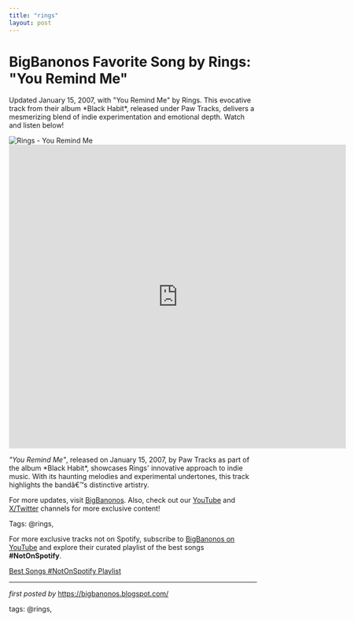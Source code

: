 ```yaml
---
title: "rings"
layout: post
---
```

<!-- Title of the Post -->
<h1 >BigBanonos Favorite Song by Rings: "You Remind Me"</h1> <!-- Introductory Text -->
<p >Updated January 15, 2007, with "You Remind Me" by Rings. This evocative track from their album *Black Habit*, released under Paw Tracks, delivers a mesmerizing blend of indie experimentation and emotional depth. Watch and listen below!</p> <!-- Featured Image -->
<div > <img src="https://is1-ssl.mzstatic.com/image/thumb/Music125/v4/25/6f/4d/256f4d4a-50c2-f985-2f52-1bd725a32e7d/677517102055.png/592x592bb.webp" alt="Rings - You Remind Me" />
</div> <!-- YouTube Video Embed -->
<div > <iframe width="685" height="617" src="https://www.youtube.com/embed/-gw8JGDqESQ" title="You Remind Me" frameborder="0" allow="accelerometer; autoplay; clipboard-write; encrypted-media; gyroscope; picture-in-picture; web-share" referrerpolicy="strict-origin-when-cross-origin" allowfullscreen></iframe>
</div> <!-- Song Information -->
<div > <p><em>"You Remind Me"</em>, released on January 15, 2007, by Paw Tracks as part of the album *Black Habit*, showcases Rings' innovative approach to indie music. With its haunting melodies and experimental undertones, this track highlights the bandâ€™s distinctive artistry.</p>
</div> <!-- Footer Links -->
<div > <p>For more updates, visit <a href="https://bigbanonos.blogspot.com/" target="_blank">BigBanonos</a>. Also, check out our <a href="https://www.youtube.com/@BigBanonos" target="_blank">YouTube</a> and <a href="https://x.com/bigbanonos" target="_blank">X/Twitter</a> channels for more exclusive content!</p>
</div> <!-- Tags -->
<p >Tags: @rings,</p>


<!--Subscribe and Playlist Links-->
<div>
    <p>For more exclusive tracks not on Spotify, subscribe to <a href="https://www.youtube.com/@BigBanonos" target="_blank">BigBanonos on YouTube</a> and explore their curated playlist of the best songs <strong>#NotOnSpotify</strong>.</p>
    <p><a href="https://www.youtube.com/playlist?list=PLtuNtuTatqI0kFahUCbtbfenC_ET5O_tr" target="_blank">Best Songs #NotOnSpotify Playlist<br /></a></p></div>

<hr />

<p><em>first posted by</em> <a href="https://bigbanonos.blogspot.com/" rel="noopener" target="_new">https://bigbanonos.blogspot.com/</a></p>

<p>tags: @rings,</p>
